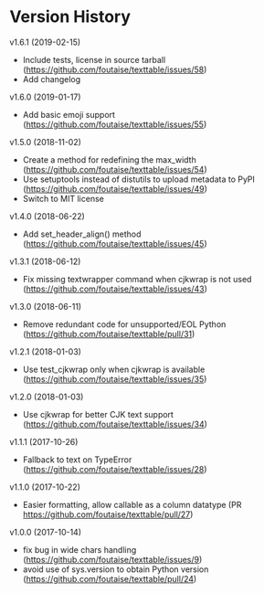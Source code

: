 # Version History

v1.6.1 (2019-02-15)
* Include tests, license in source tarball (https://github.com/foutaise/texttable/issues/58)
* Add changelog

v1.6.0 (2019-01-17)
* Add basic emoji support (https://github.com/foutaise/texttable/issues/55)

v1.5.0 (2018-11-02)
* Create a method for redefining the max_width (https://github.com/foutaise/texttable/issues/54)
* Use setuptools instead of distutils to upload metadata to PyPI (https://github.com/foutaise/texttable/issues/49)
* Switch to MIT license

v1.4.0 (2018-06-22)
* Add set_header_align() method (https://github.com/foutaise/texttable/issues/45)

v1.3.1 (2018-06-12)
* Fix missing textwrapper command when cjkwrap is not used (https://github.com/foutaise/texttable/issues/43)

v1.3.0 (2018-06-11)
* Remove redundant code for unsupported/EOL Python (https://github.com/foutaise/texttable/pull/31)

v1.2.1 (2018-01-03)
* Use test_cjkwrap only when cjkwrap is available (https://github.com/foutaise/texttable/issues/35)

v1.2.0 (2018-01-03)
* Use cjkwrap for better CJK text support (https://github.com/foutaise/texttable/issues/34)

v1.1.1 (2017-10-26)
* Fallback to text on TypeError (https://github.com/foutaise/texttable/issues/28)

v1.1.0 (2017-10-22)
* Easier formatting, allow callable as a column datatype (PR https://github.com/foutaise/texttable/pull/27)

v1.0.0 (2017-10-14)
* fix bug in wide chars handling (https://github.com/foutaise/texttable/issues/9)
* avoid use of sys.version to obtain Python version (https://github.com/foutaise/texttable/pull/24)

